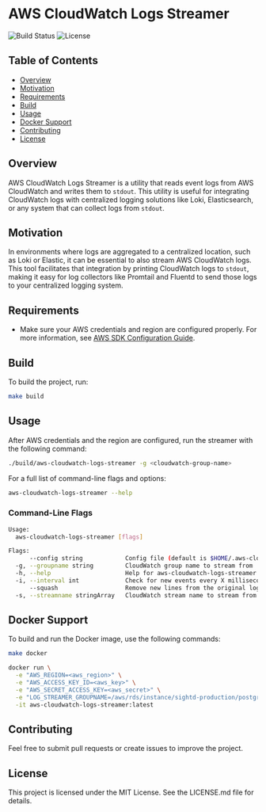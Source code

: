 # AWS CloudWatch Logs Streamer

![Build Status](https://img.shields.io/badge/build-passing-success)
![License](https://img.shields.io/badge/license-MIT-blue)

## Table of Contents
- [Overview](#overview)
- [Motivation](#motivation)
- [Requirements](#requirements)
- [Build](#build)
- [Usage](#usage)
- [Docker Support](#docker-support)
- [Contributing](#contributing)
- [License](#license)

## Overview

AWS CloudWatch Logs Streamer is a utility that reads event logs from AWS CloudWatch and writes them to `stdout`. This utility is useful for integrating CloudWatch logs with centralized logging solutions like Loki, Elasticsearch, or any system that can collect logs from `stdout`.

## Motivation

In environments where logs are aggregated to a centralized location, such as Loki or Elastic, it can be essential to also stream AWS CloudWatch logs. This tool facilitates that integration by printing CloudWatch logs to `stdout`, making it easy for log collectors like Promtail and Fluentd to send those logs to your centralized logging system.

## Requirements

- Make sure your AWS credentials and region are configured properly. For more information, see [AWS SDK Configuration Guide](https://docs.aws.amazon.com/sdk-for-go/v1/developer-guide/configuring-sdk.html).

## Build

To build the project, run:

```bash
make build
```

## Usage

After AWS credentials and the region are configured, run the streamer with the following command:

```bash
./build/aws-cloudwatch-logs-streamer -g <cloudwatch-group-name>
```

For a full list of command-line flags and options:

```bash
aws-cloudwatch-logs-streamer --help
```

### Command-Line Flags
```bash
Usage:
  aws-cloudwatch-logs-streamer [flags]

Flags:
      --config string            Config file (default is $HOME/.aws-cloudwatch-logs-streamer.yaml)
  -g, --groupname string         CloudWatch group name to stream from
  -h, --help                     Help for aws-cloudwatch-logs-streamer
  -i, --interval int             Check for new events every X milliseconds (default 1000)
      --squash                   Remove new lines from the original log line
  -s, --streamname stringArray   CloudWatch stream name to stream from (can be specified multiple times; streams from all available streams by default)
```

## Docker Support

To build and run the Docker image, use the following commands:

```bash
make docker

docker run \
  -e "AWS_REGION=<aws_region>" \
  -e "AWS_ACCESS_KEY_ID=<aws_key>" \
  -e "AWS_SECRET_ACCESS_KEY=<aws_secret>" \
  -e "LOG_STREAMER_GROUPNAME=/aws/rds/instance/sightd-production/postgresql" \
  -it aws-cloudwatch-logs-streamer:latest
```

## Contributing

Feel free to submit pull requests or create issues to improve the project.

## License

This project is licensed under the MIT License. See the LICENSE.md file for details.
